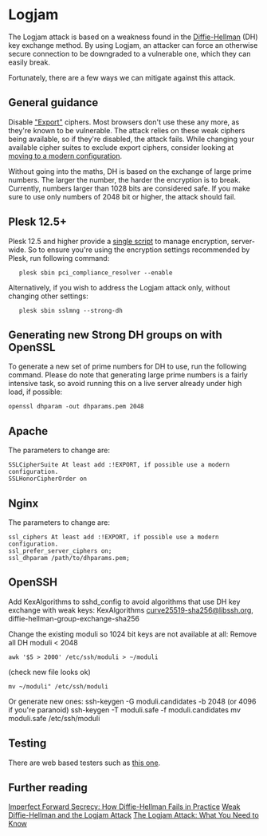 # Logjam

The Logjam attack is based on a weakness found in the [Diffie-Hellman](https://en.wikipedia.org/wiki/Diffie%E2%80%93Hellman_key_exchange) (DH) key exchange method. By using Logjam, an attacker can force an otherwise secure connection to be downgraded to a vulnerable one, which they can easily break.

Fortunately, there are a few ways we can mitigate against this attack.

## General guidance

Disable ["Export"](https://en.wikipedia.org/wiki/Export_of_cryptography_from_the_United_States#PC_era) ciphers. Most browsers don't use these any more, as they're known to be vulnerable. The attack relies on these weak ciphers being available, so if they're disabled, the attack fails. While changing your available cipher suites to exclude export ciphers, consider looking at [moving to a modern configuration](https://mozilla.github.io/server-side-tls/ssl-config-generator/).

Without going into the maths, DH is based on the exchange of large prime numbers. The larger the number, the harder the encryption is to break. Currently, numbers larger than 1028 bits are considered safe. If you make sure to use only numbers of 2048 bit or higher, the attack should fail.

## Plesk 12.5+
Plesk 12.5 and higher provide a [single script](https://docs.plesk.com/en-US/12.5/advanced-administration-guide-linux/pci-dss-compliance/tune-plesk-to-meet-pci-dss-on-linux.65871/) to manage encryption, server-wide. So to ensure you're using the encryption settings recommended by Plesk, run following command:
```console
   plesk sbin pci_compliance_resolver --enable
```

Alternatively, if you wish to address the Logjam attack only, without changing other settings:
```console
   plesk sbin sslmng --strong-dh
```

## Generating new Strong DH groups on with OpenSSL

To generate a new set of prime numbers for DH to use, run the following command. Please do note that generating large prime numbers is a fairly intensive task, so avoid running this on a live server already under high load, if possible:
```console
openssl dhparam -out dhparams.pem 2048
```

## Apache
The parameters to change are:
```console
SSLCipherSuite At least add :!EXPORT, if possible use a modern configuration.
SSLHonorCipherOrder on      
```

## Nginx

The parameters to change are:
```console
ssl_ciphers At least add :!EXPORT, if possible use a modern configuration.
ssl_prefer_server_ciphers on;
ssl_dhparam /path/to/dhparams.pem;
```

## OpenSSH

Add KexAlgorithms to sshd_config to avoid algorithms that use DH key exchange with weak keys:
KexAlgorithms curve25519-sha256@libssh.org, diffie-hellman-group-exchange-sha256

Change the existing moduli so 1024 bit keys are not available at all:
Remove all DH moduli < 2048
```console
awk '$5 > 2000' /etc/ssh/moduli > ~/moduli
```
(check new file looks ok)

```console
mv ~/moduli" /etc/ssh/moduli
```

Or generate new ones:
ssh-keygen -G moduli.candidates -b 2048 (or 4096 if you're paranoid)
ssh-keygen -T moduli.safe -f moduli.candidates
mv moduli.safe /etc/ssh/moduli

## Testing

There are web based testers such as [this one](https://tools.keycdn.com/logjam).

## Further reading

[Imperfect Forward Secrecy: How Diffie-Hellman Fails in Practice](https://weakdh.org/imperfect-forward-secrecy-ccs15.pdf)
[Weak Diffie-Hellman and the Logjam Attack](https://weakdh.org/)
[The Logjam Attack: What You Need to Know](https://blog.malwarebytes.com/101/2015/05/the-logjam-attack-what-you-need-to-know/)

